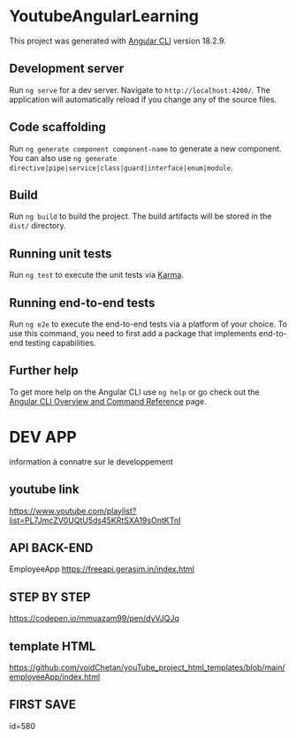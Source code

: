 # YoutubeAngularLearning

This project was generated with [Angular CLI](https://github.com/angular/angular-cli) version 18.2.9.

## Development server

Run `ng serve` for a dev server. Navigate to `http://localhost:4200/`. The application will automatically reload if you change any of the source files.

## Code scaffolding

Run `ng generate component component-name` to generate a new component. You can also use `ng generate directive|pipe|service|class|guard|interface|enum|module`.

## Build

Run `ng build` to build the project. The build artifacts will be stored in the `dist/` directory.

## Running unit tests

Run `ng test` to execute the unit tests via [Karma](https://karma-runner.github.io).

## Running end-to-end tests

Run `ng e2e` to execute the end-to-end tests via a platform of your choice. To use this command, you need to first add a package that implements end-to-end testing capabilities.

## Further help

To get more help on the Angular CLI use `ng help` or go check out the [Angular CLI Overview and Command Reference](https://angular.dev/tools/cli) page.

# DEV APP

information à connatre sur le developpement

## youtube link
https://www.youtube.com/playlist?list=PL7JmcZV0UQtU5ds45KRtSXA19sOntKTnI

## API BACK-END

EmployeeApp
https://freeapi.gerasim.in/index.html

## STEP BY STEP

https://codepen.io/mmuazam99/pen/dyVJQJq
 
## template HTML

https://github.com/voidChetan/youTube_project_html_templates/blob/main/employeeApp/index.html

## FIRST SAVE 
id=580
